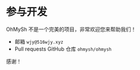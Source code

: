 # 参与开发

OhMySh 不是一个完美的项目，非常欢迎您来帮助我们！

- 邮箱 `wjy@516wjy.xyz`
- Pull requests GitHub 仓库 `ohmysh/ohmysh`

感谢！
